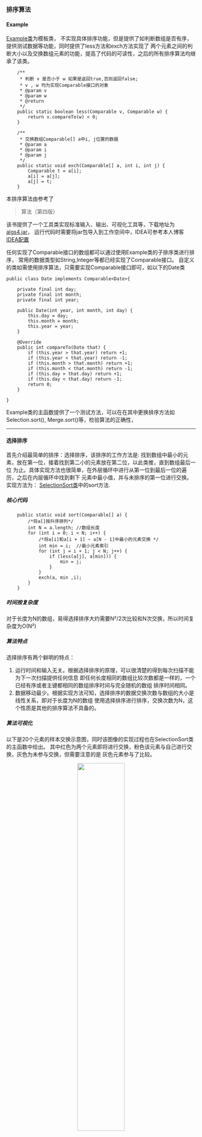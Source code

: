 ### 排序算法

#### Example
[Example类](https://github.com/SunDDD/Sort/blob/master/src/com/algorithms/sort/Example.java)为模板类，
不实现具体排序功能，但是提供了如判断数组是否有序，提供测试数据等功能，同时提供了less方法和exch方法实现了
两个元素之间的判断大小以及交换数组元素的功能，提高了代码的可读性，之后的所有排序算法均继承了该类。

``` less
    /**
     * 判断 v 是否小于 w 如果是返回true,否则返回false;
     * v , w 均为实现Comparable接口的对象
     * @param v
     * @param w
     * @return
     */
    public static boolean less(Comparable v, Comparable w) {
        return v.compareTo(w) < 0;
    }
```

``` exch
    /**
     * 交换数组Comparable[] a中i, j位置的数据
     * @param a
     * @param i
     * @param j
     */
    public static void exch(Comparable[] a, int i, int j) {
        Comparable t = a[i];
        a[i] = a[j];
        a[j] = t;
    }
```

本排序算法由参考了
> 算法（第四版）

该书提供了一个工具类实现标准输入、输出、可视化工具等，下载地址为[algs4.jar](http://www.crits.site/download/algs4.jar)，
运行代码时需要将jar包导入到工作空间中，IDEA可参考本人博客[IDEA配置](http://www.crits.site/2018/07/02/IDEA配置/)

任何实现了Comparable接口的数组都可以通过使用Example类的子排序类进行排序，
常用的数据类型如String,Integer等都已经实现了Comparable接口。
自定义的类如需使用排序算法，只需要实现Comparable接口即可，如以下的Date类
```code
public class Date implements Comparable<Date>{

    private final int day;
    private final int month;
    private final int year;

    public Date(int year, int month, int day) {
        this.day = day;
        this.month = month;
        this.year = year;
    }

    @Override
    public int compareTo(Date that) {
        if (this.year > that.year) return +1;
        if (this.year < that.year) return -1;
        if (this.month > that.month) return +1;
        if (this.month < that.month) return -1;
        if (this.day > that.day) return +1;
        if (this.day < that.day) return -1;
        return 0;
    }
    
}
```
Example类的主函数提供了一个测试方法，可以在在其中更换排序方法如Selection.sort(), Merge.sort()等，检验算法的正确性，

---

#### 选择排序
首先介绍最简单的排序：选择排序，该排序的工作方法是: 
找到数组中最小的元素，放在第一位，接着找到第二小的元素放在第二位，以此类推，直到数组最后一位
为止。具体实现方法也很简单，在外层循环中进行从第一位到最后一位的遍历，之后在内层循环中找到剩下
元素中最小值，并与未排序的第一位进行交换。实现方法为：
[SelectionSort类](https://github.com/SunDDD/Sort/blob/master/src/com/algorithms/sort/selection/SelectionSort.java)中的sort方法. <br>

##### 核心代码
```
    public static void sort(Comparable[] a) {
        /*将a[]按升序排列*/
        int N = a.length; //数组长度
        for (int i = 0; i < N; i++) {
            /*将a[i]和a[i + 1] ~ a[N - 1]中最小的元素交换 */
            int min = i;  //最小元素索引
            for (int j = i + 1; j < N; j++) {
                if (less(a[j], a[min])) {
                    min = j;
                }
            }
            exch(a, min ,i);
        }
    }
```


##### 时间按复杂度
对于长度为N的数组，易得选择排序大约需要N²/2次比较和N次交换，所以时间复杂度为O(N²)

##### 算法特点
选择排序有两个鲜明的特点：
1. 运行时间和输入无关。根据选择排序的原理，可以很清楚的得到每次扫描不能为下一次扫描提供任何信息
即任何长度相同的数组比较次数都是一样的，一个已经有序或者主键都相同的数组排序时间与完全随机的数组
排序时间相同。
2. 数据移动最少。根据实现方法可知，选择排序的数据交换次数与数组的大小是线性关系，即对于长度为N的数组
使用选择排序进行排序，交换次数为N，这个性质是其他的排序算法不具备的。

##### 算法可视化
以下是20个元素的样本交换示意图，同时该图像的实现过程也在SelectionSort类的主函数中给出。
其中红色为两个元素即将进行交换，粉色该元素与自己进行交换，灰色为未参与交换，但需要注意的是
灰色元素参与了比较。
<div align="center">
    <img src="image/selection.gif" width=50% height=50%/>
</div>

---

#### 插入排序
想象整理一种花色13张扑克牌，开始的时候是随机排列的，从第一张开始，显然一张扑克牌是有序的，
接着看第二张，根据顺序可以把第二张放在第一张的左边或者右边（根据大小），接着第三张，第四张;
直到顺序排列完成，该方法通过计算机实现就是插入排序，通过外层循环i实现已经有序的元素标记，
再通过内层循环j向左运行，判断左边的元素是否大于位置j的元素，大于则交换并于交换后的左边元素
进行比较，直到到达左边元素小于它的位置，完成一轮插入。全部元素插入成功，则数组排序完毕。
[InsertionSort类](https://github.com/SunDDD/Sort/blob/master/src/com/algorithms/sort/insert/InsertionSort.java)

##### 核心代码
```
    public static void sort(Comparable[] a) {
        
        int N = a.length;
        for (int i = 1; i < N; i++) {
            
            for (int j = i; j > 0 && less(a[j], a[j - 1]); j--) {
                exch(a, j, j - 1);
            }
            
        }
        
    }
```

##### 时间复杂度
完全随机的且主键都不同的数组，每个元素需要移动的平均距离为该元素到数组首元素的一半，所以平均情况下
插入排序需要~N²/4次比较和~N²/4次交换
###### 最坏情况
最坏情况就是数组为主键不同的倒序，此时需要~N²/2次比较和~N²/2交换，每一位都移动到已排序
元素的最左边，比较次数与选择排序相同，但是因为有很多次交换次数，时间上相较选择排序慢
很多，实际使用中绝对要避免这种情况
###### 最好情况
最好情况就是已排序的数组，实际使用中只需要N-1次比较和0次交换就可以完成排序，计算时间与N
成正比，与之做对比的是选择排序，已经有序的数组排序时间仍然与N²成正比，显然插入排序对原数组
的顺序利用的很好
###### 综合
插入排序的时间复杂度与选择排序一样为O(N²)，但是实际使用上速度大约是选择排序的一倍，对于已经有序
或者大致有序的数组性能甚至比其他时间复杂度为O(NlogN)的排序算法更快，同时该算法对小型数组的
支持也很好，事实上很多高级的排序算法在处理小规模数组部分的时候也使用了插入排序。总之它的性能相较选择排序提升很大

#### 算法可视化
同样是20个元素的交换，红色代表当前需要插入的元素，每次红色移动说明它小于左边的元素，将要
与其左边元素进行交换；黑色代表已经有序的元素，灰色代表
它们还未参与排序，开始所有元素都未参与排序，所以是灰色的，排序完成后都为黑色，说明已经
完成排序。该段选择排序的实现在InsertionSort类的主函数中中，通过传入参数实现颜色的变化。

首先是一个部分有序的数组使用插入排序。

<div align="center">
    <img src="image/insertion_1.gif" width=50% height=50%/>
</div>

我们可以看到对于大致有序的数组，它的排序速度很快。再看完全随机的数组。

<div align="center">
    <img src="image/insertion.gif" width=50% height=50%/>
</div>

对于一般情况，后面元素的
移动**次数**（注意，不是距离）相较前面的元素多，而每一次移动都代表了一次比较和一次交换，直接影响了排序的时间，
我们可不可以快速移动后面的元素使数组大致有序（类似第一张图片的初始状态），再使用普通的插入排序加快排序速度呢？ 
答案是可以，下一个排序算法就实现了这种猜想。



